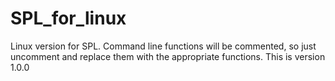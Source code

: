# SPL_for_linux
Linux version for SPL. Command line functions will be commented, so just uncomment and replace them with the appropriate functions.
This is version 1.0.0
